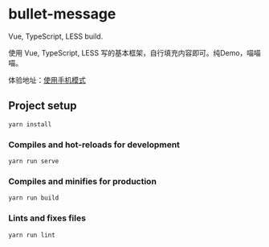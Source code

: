 # bullet-message

Vue, TypeScript, LESS build.

使用 Vue, TypeScript, LESS 写的基本框架，自行填充内容即可。纯Demo，喵喵喵。

体验地址：[使用手机模式](http://www.zweizhao.com/BulletMessage/dist/)

## Project setup
```
yarn install
```

### Compiles and hot-reloads for development
```
yarn run serve
```

### Compiles and minifies for production
```
yarn run build
```

### Lints and fixes files
```
yarn run lint
```
